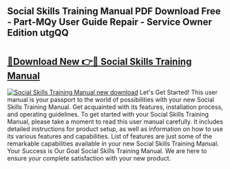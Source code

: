 ## Social Skills Training Manual PDF Download Free - Part-MQy User Guide Repair - Service Owner Edition utgQQ

# <h2><a href="http://cf25590.oget.top/?id=Social+Skills+Training+Manual">🔗Download New 👉🔴 Social Skills Training Manual</a></h2>

[![Social Skills Training Manual new download](https://i.imgur.com/5g1atiW.png)](http://cf25590.oget.top/?id=Social+Skills+Training+Manual)
Let's Get Started! This user manual is your passport to the world of possibilities with your new Social Skills Training Manual. Get acquainted with its features, installation process, and operating guidelines. To get started with your Social Skills Training Manual, please take a moment to read this user manual carefully. It includes detailed instructions for product setup, as well as information on how to use its various features and capabilities. List of features are just some of the remarkable capabilities available in your new Social Skills Training Manual. Your Success is Our Goal Social Skills Training Manual. We are here to ensure your complete satisfaction with your new product.
